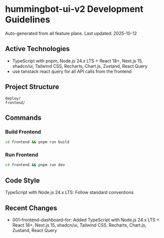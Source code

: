# hummingbot-ui-v2 Development Guidelines

Auto-generated from all feature plans. Last updated: 2025-10-12

## Active Technologies
- TypeScript with pnpm, Node.js 24.x LTS + React 18+, Next.js 15, shadcn/ui, Tailwind CSS, Recharts, Chart.js, Zustand, React Query
- use tanstack react query for all API calls from the frontend

## Project Structure
```
deploy/
frontend/
```

## Commands
### Build Frontend
```sh
cd frontend && pnpm run build
```

### Run Frontend
```sh
cd frontend && pnpm run dev
```

## Code Style
TypeScript with Node.js 24.x LTS: Follow standard conventions

## Recent Changes
- 001-frontend-dashboard-for: Added TypeScript with Node.js 24.x LTS + React 18+, Next.js 15, shadcn/ui, Tailwind CSS, Recharts, Chart.js, Zustand, React Query

<!-- MANUAL ADDITIONS START -->
<!-- MANUAL ADDITIONS END -->